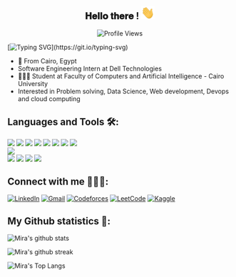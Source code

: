 <div align="center">
<h2> 𝐇𝐞𝐥𝐥𝐨 𝐭𝐡𝐞𝐫𝐞 ! <img src="https://github.com/ABSphreak/ABSphreak/blob/master/gifs/Hi.gif" width="30" height="30"></h2>

![Profile Views](https://komarev.com/ghpvc/?username=miraehab&color=blueviolet)

</div>

[![Typing SVG](https://readme-typing-svg.herokuapp.com?font=Vujahday+Script&color=%23876CF7&size=35&height=60&lines=Welcome+to+Mira's+Github+!)](https://git.io/typing-svg)


- 🏫 From Cairo, Egypt
- Software Engineering Intern at Dell Technologies
- 👩🏻‍💻 Student at Faculty of Computers and Artificial Intelligence - Cairo University
- Interested in Problem solving, Data Science, Web development, Devops and cloud computing


## Languages and Tools 🛠:
<p>
  <img src="https://img.icons8.com/color/48/000000/html-5--v1.png"/>
  <img src="https://img.icons8.com/color/48/000000/css3.png"/>
  <img src="https://img.icons8.com/color/48/000000/javascript--v2.png"/>
  <img src="https://img.icons8.com/office/40/000000/react.png"/>
  <img src="https://img.icons8.com/color/48/000000/redux.png"/>
  <img src="https://img.icons8.com/color/48/000000/vue-js.png"/>
  <img src="https://img.icons8.com/color/48/000000/django.png"/>
  <img src="https://img.icons8.com/fluency/48/000000/node-js.png"/>
  <img src="https://img.icons8.com/color/48/000000/c-plus-plus-logo.png" style= "display:block"/>
  <img src="https://img.icons8.com/color/48/000000/c-programming.png"/>
  <img src="https://img.icons8.com/color/48/000000/python--v2.png"/>
  <img src="https://img.icons8.com/color/48/000000/java-coffee-cup-logo--v1.png"/>
  <img src="https://img.icons8.com/external-soft-fill-juicy-fish/60/000000/external-sql-coding-and-development-soft-fill-soft-fill-juicy-fish.png"/>
 </p>
 
 ## Connect with me 🙋🏻‍♀️:
 
[![LinkedIn](https://img.icons8.com/fluency/48/000000/linkedin.png)](https://www.linkedin.com/in/miraehab/)
[![Gmail](https://img.icons8.com/color/48/000000/gmail--v1.png)](mailto:mira.ehab@outlook.com)
[![Codeforces](https://img.icons8.com/external-tal-revivo-color-tal-revivo/48/000000/external-codeforces-programming-competitions-and-contests-programming-community-logo-color-tal-revivo.png)](https://codeforces.com/profile/miraehab)
[![LeetCode](https://img.icons8.com/external-tal-revivo-shadow-tal-revivo/48/000000/external-level-up-your-coding-skills-and-quickly-land-a-job-logo-shadow-tal-revivo.png)](https://leetcode.com/miraehab/)
[![Kaggle](https://img.icons8.com/external-tal-revivo-filled-tal-revivo/48/000000/external-kaggle-an-online-community-of-data-scientists-and-machine-learners-owned-by-google-logo-filled-tal-revivo.png)](https://www.kaggle.com/miraehab)

## My Github statistics 🚀:

![Mira's github stats](https://github-readme-stats.vercel.app/api?username=miraehab&show_icons=true&theme=material-palenight)

![Mira's github streak](https://github-readme-streak-stats.herokuapp.com/?user=miraehab&theme=material-palenight&include_all_commits=true&count_private=true)

![Mira's Top Langs](https://github-readme-stats.vercel.app/api/top-langs/?username=miraehab&theme=material-palenight&layout=compact)
